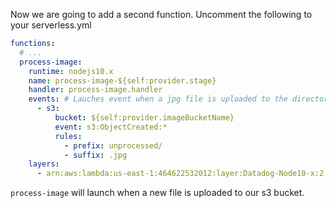 Now we are going to add a second function. Uncomment the following to your serverless.yml

```yml
functions:
  # ...
  process-image:
    runtime: nodejs10.x
    name: process-image-${self:provider.stage}
    handler: process-image.handler
    events: # Lauches event when a jpg file is uploaded to the directory
      - s3:
          bucket: ${self:provider.imageBucketName}
          event: s3:ObjectCreated:*
          rules:
            - prefix: unprocessed/
            - suffix: .jpg
    layers:
      - arn:aws:lambda:us-east-1:464622532012:layer:Datadog-Node10-x:2
```

`process-image` will launch when a new file is uploaded to our s3 bucket.

